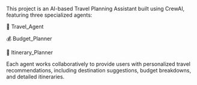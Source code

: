 This project is an AI-based Travel Planning Assistant built using CrewAI, featuring three specialized agents:

🧳 Travel_Agent

💰 Budget_Planner

📅 Itinerary_Planner

Each agent works collaboratively to provide users with personalized travel recommendations, including destination suggestions, budget breakdowns, and detailed itineraries.
